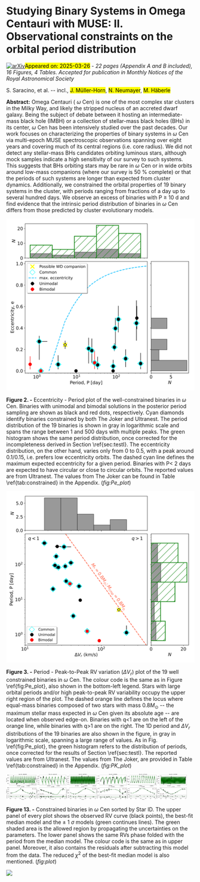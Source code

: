 <div class="macros" style="visibility:hidden;">
$\newcommand{\ensuremath}{}$
$\newcommand{\xspace}{}$
$\newcommand{\object}[1]{\texttt{#1}}$
$\newcommand{\farcs}{{.}''}$
$\newcommand{\farcm}{{.}'}$
$\newcommand{\arcsec}{''}$
$\newcommand{\arcmin}{'}$
$\newcommand{\ion}[2]{#1#2}$
$\newcommand{\textsc}[1]{\textrm{#1}}$
$\newcommand{\hl}[1]{\textrm{#1}}$
$\newcommand{\footnote}[1]{}$
$\newcommand{\thebibliography}{\DeclareRobustCommand{\VAN}[3]{##3}\VANthebibliography}$</div>



<div id="title">

# Studying Binary Systems in Omega Centauri with MUSE: II. Observational constraints on the orbital period distribution

</div>
<div id="comments">

[![arXiv](https://img.shields.io/badge/arXiv-2503.19113-b31b1b.svg)](https://arxiv.org/abs/2503.19113)<mark>Appeared on: 2025-03-26</mark> -  _22 pages (Appendix A and B included), 16 Figures, 4 Tables. Accepted for publication in Monthly Notices of the Royal Astronomical Society_

</div>
<div id="authors">

S. Saracino, et al. -- incl., <mark>J. Müller-Horn</mark>, <mark>N. Neumayer</mark>, <mark>M. Häberle</mark>

</div>
<div id="abstract">

**Abstract:** Omega Centauri ( $\omega$ Cen) is one of the most complex star clusters in the Milky Way, and likely the stripped nucleus of an accreted dwarf galaxy. Being the subject of debate between it hosting an intermediate-mass black hole (IMBH) or a collection of stellar-mass black holes (BHs) in its center, $\omega$ Cen has been intensively studied over the past decades. Our work focuses on characterizing the properties of binary systems in $\omega$ Cen via multi-epoch MUSE spectroscopic observations spanning over eight years and covering much of its central regions (i.e. core radius). We did not detect any stellar-mass BHs candidates orbiting luminous stars, although mock samples indicate a high sensitivity of our survey to such systems. This suggests that BHs orbiting stars may be rare in $\omega$ Cen or in wide orbits around low-mass companions (where our survey is 50 \% complete) or that the periods of such systems are longer than expected from cluster dynamics. Additionally, we constrained the orbital properties of 19 binary systems in the cluster, with periods ranging from fractions of a day up to several hundred days. We observe an excess of binaries with P $\geq$ 10 d and find evidence that the intrinsic period distribution of binaries in $\omega$ Cen differs from those predicted by cluster evolutionary models.

</div>

<div id="div_fig1">

<img src="tmp_2503.19113/./OmegaCen_Pe_plot_mod.png" alt="Fig2" width="100%"/>

**Figure 2. -** Eccentricity - Period plot of the well-constrained binaries in $\omega$ Cen. Binaries with unimodal and bimodal solutions in the posterior period sampling are shown as black and red dots, respectively. Cyan diamonds identify binaries constrained by both The Joker and Ultranest. The period distribution of the 19 binaries is shown in gray in logarithmic scale and spans the range between 1 and 500 days with multiple peaks. The green histogram shows the same period distribution, once corrected for the incompleteness derived in Section \ref{sec:testI}. The eccentricity distribution, on the other hand, varies only from 0 to 0.5, with a peak around 0.1/0.15, i.e. prefers low eccentricity orbits. The dashed cyan line defines the maximum expected eccentricity for a given period. Binaries with P$<$ 2 days are expected to have circular or close to circular orbits. The reported values are from Ultranest. The values from The Joker can be found in Table \ref{tab:constrained} in the Appendix. (*fig:Pe_plot*)

</div>
<div id="div_fig2">

<img src="tmp_2503.19113/./OmegaCen_PK_plot_mod.png" alt="Fig3" width="100%"/>

**Figure 3. -** Period - Peak-to-Peak RV variation ($\Delta V_{r}$) plot of the 19 well constrained binaries in $\omega$ Cen. The colour code is the same as in Figure \ref{fig:Pe_plot}, also shown in the bottom-left legend. Stars with large orbital periods and/or high peak-to-peak RV variability occupy the upper right region of the plot. The dashed orange line defines the locus where equal-mass binaries composed of two stars with mass $0.8M_{\odot}$ -- the maximum stellar mass expected in $\omega$ Cen given its absolute age -- are located when observed edge-on. Binaries with q<1 are on the left of the orange line, while binaries with q>1 are on the right. The 1D period and $\Delta V_{r}$ distributions of the 19 binaries are also shown in the figure, in gray in logarithmic scale, spanning a large range of values. As in Fig. \ref{fig:Pe_plot}, the green histogram refers to the distribution of periods, once corrected for the results of Section \ref{sec:testI}. The reported values are from Ultranest. The values from The Joker, are provided in Table \ref{tab:constrained} in the Appendix. (*fig:PK_plot*)

</div>
<div id="div_fig3">

<img src="tmp_2503.19113/./1664295_new-cropped.png" alt="Fig13.1" width="16%"/><img src="tmp_2503.19113/./1665349_new-cropped.png" alt="Fig13.2" width="16%"/><img src="tmp_2503.19113/./1670391_new-cropped.png" alt="Fig13.3" width="16%"/><img src="tmp_2503.19113/./1720096_new-cropped.png" alt="Fig13.4" width="16%"/><img src="tmp_2503.19113/./1724184_new-cropped.png" alt="Fig13.5" width="16%"/><img src="tmp_2503.19113/./1757804_new-cropped.png" alt="Fig13.6" width="16%"/>

**Figure 13. -** Constrained binaries in $\omega$ Cen sorted by Star ID. The upper panel of every plot shows the observed RV curve (black points), the best-fit median model and the $\pm$ 1 $\sigma$ models (green continues lines). The green shaded area is the allowed region by propagating the uncertainties on the parameters. The lower panel shows the same RVs phase folded with the period from the median model. The colour code is the same as in upper panel. Moreover, it also contains the residuals after subtracting this model from the data. The reduced $\chi^2$ of the best-fit median model is also mentioned. (*fig:plot*)

</div><div id="qrcode"><img src=https://api.qrserver.com/v1/create-qr-code/?size=100x100&data="https://arxiv.org/abs/2503.19113"></div>
